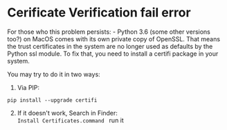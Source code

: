 # Cerificate Verification fail error
For those who this problem persists: - Python 3.6 (some other versions too?) on MacOS comes with its own private copy of OpenSSL. That means the trust certificates in the system are no longer used as defaults by the Python ssl module. To fix that, you need to install a certifi package in your system.

You may try to do it in two ways:

1) Via PIP:

```pip install --upgrade certifi```

2) If it doesn't work, Search in Finder:   
```Install Certificates.command ```
run it